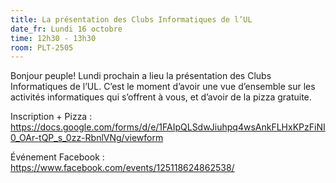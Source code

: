 ```yaml
---
title: La présentation des Clubs Informatiques de l’UL
date_fr: Lundi 16 octobre
time: 12h30 - 13h30
room: PLT-2505
---
```


Bonjour peuple!
Lundi prochain a lieu la présentation des Clubs Informatiques de l’UL.
C’est le moment d’avoir une vue d’ensemble sur les activités informatiques qui s’offrent à vous, et d’avoir de la pizza gratuite.

Inscription + Pizza : https://docs.google.com/forms/d/e/1FAIpQLSdwJiuhpq4wsAnkFLHxKPzFiNI0_OAr-tQP_s_0zz-RbnlVNg/viewform

Événement Facebook : https://www.facebook.com/events/125118624862538/
